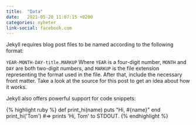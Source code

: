 ```yaml
---
title:  "Data"
date:   2021-05-20 11:07:15 +0200
categories: nyheter
link-social: facebook.com
---
```


Jekyll requires blog post files to be named according to the following format:

`YEAR-MONTH-DAY-title.MARKUP`<!--stop--> 
Where `YEAR` is a four-digit number, `MONTH` and `DAY` are both two-digit numbers, and `MARKUP` is the file extension representing the format used in the file. After that, include the necessary front matter. Take a look at the source for this post to get an idea about how it works.

Jekyll also offers powerful support for code snippets:

{% highlight ruby %}
def print_hi(name)
  puts "Hi, #{name}"
end
print_hi('Tom')
#=> prints 'Hi, Tom' to STDOUT.
{% endhighlight %}
